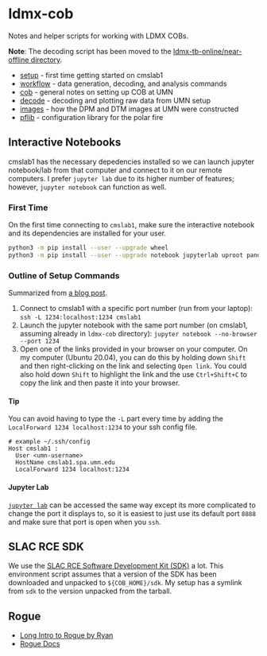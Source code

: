 # ldmx-cob

Notes and helper scripts for working with LDMX COBs.

**Note**: The decoding script has been moved to the [ldmx-tb-online/near-offline directory](https://github.com/LDMX-Software/ldmx-tb-online).

- [setup](notes/setup.md) - first time getting started on cmslab1
- [workflow](notes/workflow.md) - data generation, decoding, and analysis commands
- [cob](notes/cob.md) - general notes on setting up COB at UMN
- [decode](notes/decode.md) - decoding and plotting raw data from UMN setup
- [images](notes/images.md) - how the DPM and DTM images at UMN were constructed
- [pflib](notes/pflib.md) - configuration library for the polar fire

## Interactive Notebooks
cmslab1 has the necessary depedencies installed so we can launch jupyter notebook/lab from that computer and connect to it on our remote computers. I prefer `jupyter lab` due to its higher number of features; however, `jupyter notebook` can function as well.

### First Time
On the first time connecting to `cmslab1`, make sure the interactive notebook and its dependencies are installed for your user.
```bash
python3 -m pip install --user --upgrade wheel
python3 -m pip install --user --upgrade notebook jupyterlab uproot pandas
```

### Outline of Setup Commands
Summarized from [a blog post](https://medium.com/@apbetahouse45/how-to-run-jupyter-notebooks-on-remote-server-part-1-ssh-a2be0232c533).
1. Connect to cmslab1 with a specific port number (run from your laptop): `ssh -L 1234:localhost:1234 cmslab1`
2. Launch the jupyter notebook with the same port number (on cmslab1, assuming already in `ldmx-cob` directory): `jupyter notebook --no-browser --port 1234`
3. Open one of the links provided in your browser on your computer. On my computer (Ubuntu 20.04), you can do this by holding down `Shift` and then right-clicking on the link and selecting `Open link`. You could also hold down `Shift` to highlight the link and the use `Ctrl+Shift+C` to copy the link and then paste it into your browser.

#### Tip
You can avoid having to type the `-L` part every time by adding the `LocalForward 1234 localhost:1234` to your ssh config file.
```
# example ~/.ssh/config
Host cmslab1 :
  User <umn-username>
  HostName cmslab1.spa.umn.edu
  LocalForward 1234 localhost:1234
```

#### Jupyter Lab
[`jupyter lab`](https://jupyterlab.readthedocs.io/en/stable/getting_started/overview.html) can be accessed the same way except its more complicated to change the port it displays to, so it is easiest to just use its default port `8888` and make sure that port is open when you `ssh`.

## SLAC RCE SDK
We use the [SLAC RCE Software Development Kit (SDK)](https://confluence.slac.stanford.edu/display/RPTUSER/SDK+Download+and+Installation) a lot. 
This environment script assumes that a version of the SDK has been downloaded
and unpacked to `${COB_HOME}/sdk`. My setup has a symlink from `sdk` to the version
unpacked from the tarball.

## Rogue
- [Long Intro to Rogue by Ryan](https://indico.cern.ch/event/752029/contributions/3114636/attachments/1703930/2744976/ROGUE_Overview.pdf)
- [Rogue Docs](https://slaclab.github.io/rogue/index.html)

